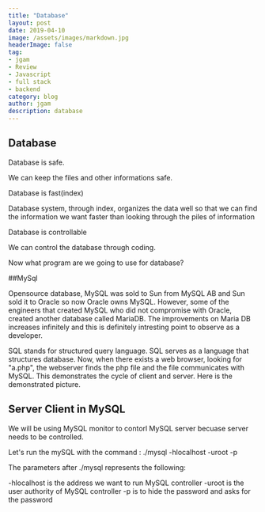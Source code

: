 ```yaml
---
title: "Database"
layout: post
date: 2019-04-10
image: /assets/images/markdown.jpg
headerImage: false
tag:
- jgam
- Review
- Javascript
- full stack
- backend
category: blog
author: jgam
description: database
---
```


## Database

Database is safe.

We can keep the files and other informations safe.


Database is fast(index)

Database system, through index, organizes the data well so that we can find the information we want faster than looking through the piles of information

Database is controllable

We can control the database through coding.

Now what program are we going to use for database?

##MySql

Opensource database, MySQL was sold to Sun from MySQL AB and Sun sold it to Oracle so now Oracle owns MySQL. However, some of the engineers that created MySQL who did not compromise with Oracle, created another database called MariaDB. The improvements on Maria DB increases infinitely and this is definitely intresting point to observe as a developer.

SQL stands for structured query language. SQL serves as a language that structures database. Now, when there exists a web browser, looking for "a.php", the webserver finds the php file and the file communicates with MySQL. This demonstrates the cycle of client and server. Here is the demonstrated picture.

## Server Client in MySQL

We will be using MySQL monitor to contorl MySQL server becuase server needs to be controlled.

Let's run the mySQL with the command : ./mysql -hlocalhost -uroot -p

The parameters after ./mysql represents the following:

-hlocalhost is the address we want to run MySQL controller
-uroot is the user authority of MySQL controller
-p is to hide the password and asks for the password